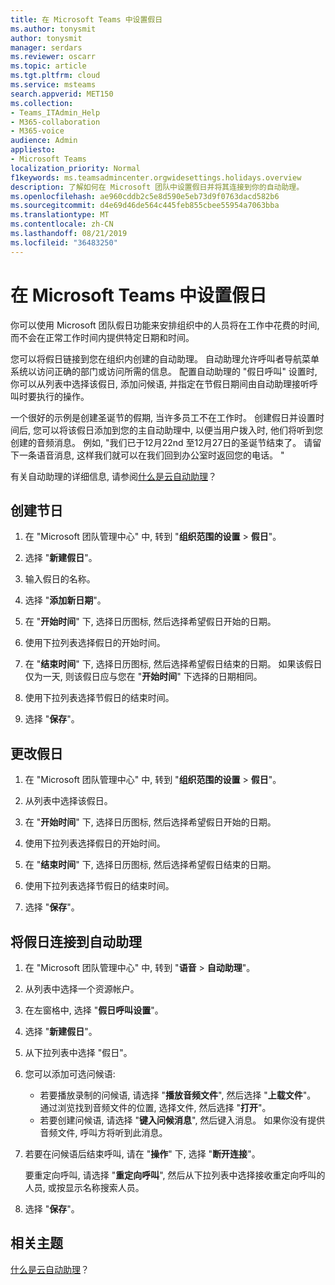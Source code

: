 ```yaml
---
title: 在 Microsoft Teams 中设置假日
ms.author: tonysmit
author: tonysmit
manager: serdars
ms.reviewer: oscarr
ms.topic: article
ms.tgt.pltfrm: cloud
ms.service: msteams
search.appverid: MET150
ms.collection:
- Teams_ITAdmin_Help
- M365-collaboration
- M365-voice
audience: Admin
appliesto:
- Microsoft Teams
localization_priority: Normal
f1keywords: ms.teamsadmincenter.orgwidesettings.holidays.overview
description: 了解如何在 Microsoft 团队中设置假日并将其连接到你的自动助理。
ms.openlocfilehash: ae960cddb2c5e8d590e5eb73d9f0763dacd582b6
ms.sourcegitcommit: d4e69d46de564c445feb855cbee55954a7063bba
ms.translationtype: MT
ms.contentlocale: zh-CN
ms.lasthandoff: 08/21/2019
ms.locfileid: "36483250"
---
```

# <a name="set-up-holidays-in-microsoft-teams"></a>在 Microsoft Teams 中设置假日

你可以使用 Microsoft 团队假日功能来安排组织中的人员将在工作中花费的时间, 而不会在正常工作时间内提供特定日期和时间。 

您可以将假日链接到您在组织内创建的自动助理。 自动助理允许呼叫者导航菜单系统以访问正确的部门或访问所需的信息。 配置自动助理的 "假日呼叫" 设置时, 你可以从列表中选择该假日, 添加问候语, 并指定在节假日期间由自动助理接听呼叫时要执行的操作。

一个很好的示例是创建圣诞节的假期, 当许多员工不在工作时。 创建假日并设置时间后, 您可以将该假日添加到您的主自动助理中, 以便当用户拨入时, 他们将听到您创建的音频消息。 例如, "我们已于12月22nd 至12月27日的圣诞节结束了。 请留下一条语音消息, 这样我们就可以在我们回到办公室时返回您的电话。 "

有关自动助理的详细信息, 请参阅[什么是云自动助理](what-are-phone-system-auto-attendants.md)？  

## <a name="create-a-holiday"></a>创建节日

1. 在 "Microsoft 团队管理中心" 中, 转到 "**组织范围的设置** > **假日**"。

2. 选择 "**新建假日**"。

3. 输入假日的名称。

4. 选择 "**添加新日期**"。

5. 在 "**开始时间**" 下, 选择日历图标, 然后选择希望假日开始的日期。

6. 使用下拉列表选择假日的开始时间。

7. 在 "**结束时间**" 下, 选择日历图标, 然后选择希望假日结束的日期。 如果该假日仅为一天, 则该假日应与您在 "**开始时间**" 下选择的日期相同。

8. 使用下拉列表选择节假日的结束时间。

9. 选择 "**保存**"。

## <a name="change-a-holiday"></a>更改假日

1. 在 "Microsoft 团队管理中心" 中, 转到 "**组织范围的设置** > **假日**"。

2. 从列表中选择该假日。

3. 在 "**开始时间**" 下, 选择日历图标, 然后选择希望假日开始的日期。

4. 使用下拉列表选择假日的开始时间。

5. 在 "**结束时间**" 下, 选择日历图标, 然后选择希望假日结束的日期。 

6. 使用下拉列表选择节假日的结束时间。

7. 选择 "**保存**"。

## <a name="connect-a-holiday-to-an-auto-attendant"></a>将假日连接到自动助理

1. 在 "Microsoft 团队管理中心" 中, 转到 "**语音** > **自动助理**"。
2. 从列表中选择一个资源帐户。
3. 在左窗格中, 选择 "**假日呼叫设置**"。
4. 选择 "**新建假日**"。
5. 从下拉列表中选择 "假日"。
6. 您可以添加可选问候语:
    - 若要播放录制的问候语, 请选择 "**播放音频文件**", 然后选择 "**上载文件**"。 通过浏览找到音频文件的位置, 选择文件, 然后选择 "**打开**"。
    - 若要创建问候语, 请选择 "**键入问候消息**", 然后键入消息。 如果你没有提供音频文件, 呼叫方将听到此消息。
7. 若要在问候语后结束呼叫, 请在 "**操作**" 下, 选择 "**断开连接**"。 

    要重定向呼叫, 请选择 "**重定向呼叫**", 然后从下拉列表中选择接收重定向呼叫的人员, 或按显示名称搜索人员。
8. 选择 "**保存**"。

## <a name="related-topics"></a>相关主题

[什么是云自动助理](what-are-phone-system-auto-attendants.md)？